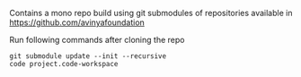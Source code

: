 Contains a mono repo build using git submodules of repositories available in https://github.com/avinyafoundation

Run following commands after cloning the repo
```
git submodule update --init --recursive
code project.code-workspace
```